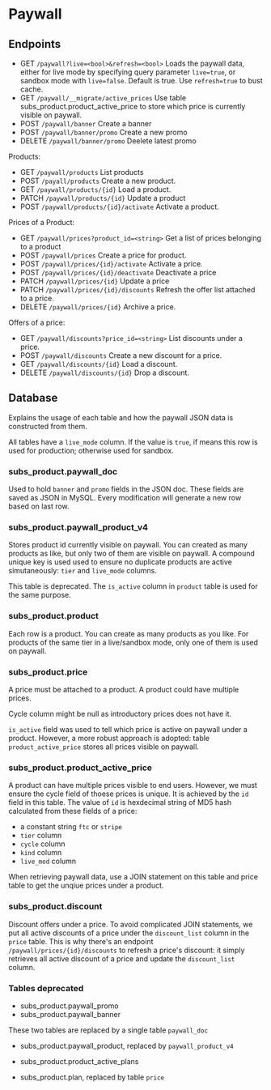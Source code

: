 # Paywall

## Endpoints

* GET `/paywall?live=<bool>&refresh=<bool>` Loads the paywall data, either for live mode by specifying query parameter `live=true`, or sandbox mode with `live=false`. Default is true. Use `refresh=true` to bust cache.
* GET `/paywall/__migrate/active_prices` Use table subs_product.product_active_price to store which price is currently visible on paywall.
* POST `/paywall/banner` Create a banner
* POST `/paywall/banner/promo` Create a new promo
* DELETE `/paywall/banner/promo` Deelete latest promo

Products:

* GET `/paywall/products` List products
* POST `/payall/products` Create a new product.
* GET `/paywall/products/{id}` Load a product.
* PATCH `/paywall/products/{id}` Update a product
* POST `/paywall/products/{id}/activate` Activate a product.

Prices of a Product:

* GET `/paywall/prices?product_id=<string>` Get a list of prices belonging to a product
* POST `/paywall/prices` Create a price for product.
* POST `/paywall/prices/{id}/activate` Activate a price.
* POST `/paywall/prices/{id}/deactivate` Deactivate a price
* PATCH `/paywall/prices/{id}` Update a price
* PATCH `/paywall/prices/{id}/discounts` Refresh the offer list attached to a price.
* DELETE `/paywall/prices/{id}` Archive a price.

Offers of a price:

* GET `/paywall/discounts?price_id=<string>` List discounts under a price.
* POST `/paywall/discounts` Create a new discount for a price.
* GET `/paywall/discounts/{id}` Load a discount.
* DELETE `/paywall/discounts/{id}` Drop a discount.

## Database

Explains the usage of each table and how the paywall JSON data is constructed from them.

All tables have a `live_mode` column. If the value is `true`, if means this row is used for production; otherwise used for sandbox.

### subs_product.paywall_doc

Used to hold `banner` and `promo` fields in the JSON doc. These fields are saved as JSON in MySQL. Every modification will generate a new row based on last row.

### subs_product.paywall_product_v4

Stores product id currently visible on paywall. You can created as many products as like, but only two of them are visible on paywall. A compound unique key is used used to ensure no duplicate products are active simutaneously: `tier` and `live_mode` columns.

This table is deprecated. The `is_active` column in `product` table is used for the same purpose.

### subs_product.product

Each row is a product. You can create as many products as you like. For products of the same tier in a live/sandbox mode, only one of them is used on paywall.

### subs_product.price

A price must be attached to a product. A product could have multiple prices.

Cycle column might be null as introductory prices does not have it.

`is_active` field was used to tell which price is active on paywall under a product. However, a more robust approach is adopted: table `product_active_price` stores all prices visible on paywall.

### subs_product.product_active_price

A product can have multiple prices visible to end users. However, we must ensure the cycle field of thoese prices is unique. It is achieved by the `id` field in this table. The value of `id` is hexdecimal string of MD5 hash calculated from these fields of a price:

* a constant string `ftc` or `stripe`
* `tier` column
* `cycle` column
* `kind` column
* `live_mod` column

When retrieving paywall data, use a JOIN statement on this table and price table to get the unqiue prices under a product.

### subs_product.discount

Discount offers under a price. To avoid complicated JOIN statements, we put all active discounts of a price under the `discount_list` column in the `price` table. This is why there's an endpoint `/paywall/prices/{id}/discounts` to refresh a price's discount: it simply retrieves all active discount of a price and update the `discount_list` column.

### Tables deprecated

* subs_product.paywall_promo
* subs_product.paywall_banner

These two tables are replaced by a single table `paywall_doc`

* subs_product.paywall_product, replaced by `paywall_product_v4`
* subs_product.product_active_plans

* subs_product.plan, replaced by table `price`
